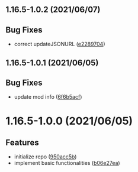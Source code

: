 <a name="1.16.5-1.0.2"></a>
## 1.16.5-1.0.2 (2021/06/07)


## Bug Fixes

* correct updateJSONURL ([e2289704](https://github.com/Samarium150/StructuresCompass/commits/e2289704))
<a name="1.16.5-1.0.1"></a>
## 1.16.5-1.0.1 (2021/06/05)


## Bug Fixes

* update mod info ([6f6b5acf](https://github.com/Samarium150/StructuresCompass/commits/6f6b5acf))
<a name="1.0.0"></a>
# 1.16.5-1.0.0 (2021/06/05)


## Features

* initialize repo ([950acc5b](https://github.com/Samarium150/StructuresCompass/commits/950acc5b))
* implement basic functionalities ([b06e27ea](https://github.com/Samarium150/StructuresCompass/commits/b06e27ea))
